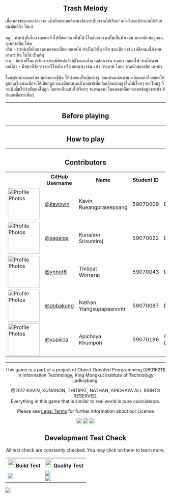 <h2 align="center">Trash Melody</h2>
เมื่อเหล่าขยะออกอาละวาด แก๊งถังขยะเลยต้องมาจัดการเก็บกวาดให้เรียบ! แก๊งถังขยะประกอบไปด้วยสมาชิกสี่ถัง ได้แก่<br><br>
บลู - ทำหน้าที่เก็บกวาดขยะทั่วไปที่ย่อยสลายไม่ได้ รีไซเคิลยาก แต่ไม่เป็นพิษ เช่น พลาสติกห่อลูกอม, ถุงพลาสติก,โฟม<br>
กรีน - ทำหน้าที่เก็บกวาดเหล่าขยะที่ย่อยสลายได้ ทำเป็นปุ๋ยได้ หรือ ขยะเปียก เช่น เปลือกผลไม้ เศษอาหาร พืช ใบไม้ เป็นต้น<br>
เรด - มีหน้าที่ในการจัดการขยะมีพิษต่อสิ่งมีชีวิตและสิ่งแวดล้อม เช่น ขวดยา หลอดไฟ ถ่านไฟฉาย<br>
เยลโล่ว - มีหน้าที่จัดการขยะรีไซเคิล หรือ ขยะแห้ง เช่น แก้ว กระดาษ โลหะ ขวดน้ำพลาสติก เศษผ้า<br><br>
โดยรูปแบบเกมคล้ายเกมตีกลองญี่ปุ่น ให้ถังขยะเป็นปุ่มต่างๆ ก่อนเล่นแต่ละด่านจะมีแคตตาล็อกขยะให้ดูก่อนเริ่มเล่นเพื่อจะได้เลือกถูก และเมื่อคะแนนถึงเกณฑ์เพื่อปลดล็อคด่านสูงขึ้นไปเรื่อยๆ ขยะใหม่ๆ ก็จะเพิ่มขึ้นให้จำเพื่อกดให้ถูก โดยจะเก็บแต้มไปเรื่อยๆ จนเพลงจบ ในแคตตาล็อกจะแยกข้อมูลขยะทั้ง 4 ถังและชื่อขยะนั้นๆ

<hr>
<h2 align="center">Before playing</h2>

<hr>
<h2 align="center">How to play</h2>

<hr>
<h2 align="center">Contributors</h2>
<table style="width:100%">
    <tr>
        <th></th>
        <th>GitHub Username</th>
        <th>Name</th>
        <th>Student ID</th>
        <th>Team Role</th>
    </tr>

<tr>
    <td><img height="100px" 
             width="100px" 
             src="https://avatars0.githubusercontent.com/u/20960087" 
             alt="Profile Photos"></td>
    <td><a href="https://github.com/kavinvin">@kavinvin</a></td>
    <td>Kavin<br>Rueangprateepsang</td>
    <td>59070009</td>
    <td>Developer</td>
</tr>

<tr>
    <td><img height="100px" 
             width="100px" 
             src="https://avatars0.githubusercontent.com/u/13056824" 
             alt="Profile Photos"></td>
    <td><a href="https://github.com/sagelga">@sagelga</a></td>
    <td>Kunanon<br>Srisuntiroj</td>
    <td>59070022</td>
    <td>Developer</td>
</tr>

<tr>
    <td><img height="100px" 
             width="100px" 
             src="https://avatars0.githubusercontent.com/u/22119886" 
             alt="Profile Photos"></td>
    <td><a href="https://github.com/ynhof6">@ynhof6</a></td>
    <td>Thitipat<br>Worrarat</td>
    <td>59070043</td>
    <td>Developer</td>
</tr>

<tr>
    <td><img height="100px" 
         width="100px" 
         src="https://avatars0.githubusercontent.com/u/3814520" 
         alt="Profile Photos"></td>
    <td><a href="https://github.com/DobaKung">@dobakung</a></td>
    <td>Nathan<br>Yiangsupapaanontr</td>
    <td>59070087</td>
    <td>Developer</td>
</tr>

<tr>
    <td><img height="100px" 
         width="100px" 
         src="https://avatars0.githubusercontent.com/u/31977194" 
         alt="Profile Photos"></td>
    <td><a href="https://github.com/Yupiiina">@yupiiina</a></td>
    <td>Apichaya<br>Khumpoh</td>
    <td>59070186</td>
    <td>Graphic Designer</td>
</tr>

</table>

<hr>
<p align="center"> This game is a part of a project of Object Oriented Prorgramming (06016211)<br>in Information Technology, King Mongkut Institute of Technology Ladkrabang.</p>

<p align="center">@2017 KAVIN, KUNANON, THITIPAT, NATHAN, APICHAYA ALL RIGHTS RESERVED.<br>Everything in this game that is similar to real world is pure coincidence. </p>

<p align="center">Please see <a href="LICENSE.md">Legal Terms</a> for further information about our License</p>

<p align="center">
<img src="http://forthebadge.com/images/badges/contains-cat-gifs.svg">
<img src="http://forthebadge.com/images/badges/powered-by-responsibility.svg">
<img src="http://forthebadge.com/images/badges/built-with-love.svg">
</p>

<h2 align="center">Development Test Check</h2>
<p align="center">All test check are constantly checked. You may click on them to learn more.</p>

<table style="width: 100%">
    <tr>
        <th><img height="25px" src="https://travis-ci.org/images/logos/TravisCI-Mascot-1.png">Build Test</th>
        <th><img height="25px" src="https://avatars2.githubusercontent.com/u/789641?s=200&v=4">Quality Test</th>
    </tr>

<tr>
<td><img src="https://travis-ci.com/sagelga/trashmelody.svg?token=hxfRmfpCpbnunWcyMpkC&branch=master"></td>
 <td><img src="https://api.codeclimate.com/v1/badges/e6b18d3432bbe3cf2b48/maintainability"/><br><img src="hhttps://api.codeclimate.com/v1/badges/e6b18d3432bbe3cf2b48/test_coverage"/></td>
 </tr>
    
</table>

<img src="http://forthebadge.com/images/badges/60-percent-of-the-time-works-every-time.svg">
